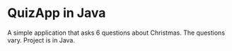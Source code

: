 # QuizApp in Java

A simple application that asks 6 questions about Christmas. The questions vary. Project is in Java.
